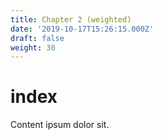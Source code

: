```yaml
---
title: Chapter 2 (weighted)
date: '2019-10-17T15:26:15.000Z'
draft: false
weight: 30
---
```


# index

Content ipsum dolor sit.